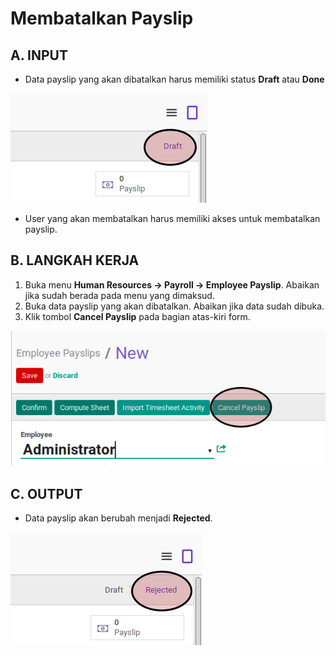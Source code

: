 # Membatalkan Payslip

## A. INPUT

* Data payslip yang akan dibatalkan harus memiliki status **Draft** atau **Done**

![](../../img/payslip/status-draft.png)

* User yang akan membatalkan harus memiliki akses untuk membatalkan payslip.

## B. LANGKAH KERJA

1. Buka menu **Human Resources -> Payroll -> Employee Payslip**. Abaikan jika sudah berada pada menu yang dimaksud.
2. Buka data payslip yang akan dibatalkan. Abaikan jika data sudah dibuka.
3. Klik tombol **Cancel Payslip** pada bagian atas-kiri form.

![](../../img/payslip/tombol-cancel.png)

## C. OUTPUT

* Data payslip akan berubah menjadi **Rejected**.

![](../../img/payslip/status-rejected.png)
